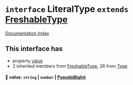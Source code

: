 # `interface` LiteralType `extends` [FreshableType](../interface.FreshableType/README.md)

[Documentation Index](../README.md)

## This interface has

- property [value](#-value-string--number--pseudobigint)
- 2 inherited members from [FreshableType](../interface.FreshableType/README.md), 28 from [Type](../interface.Type/README.md)


#### 📄 value: `string` | `number` | [PseudoBigInt](../interface.PseudoBigInt/README.md)



